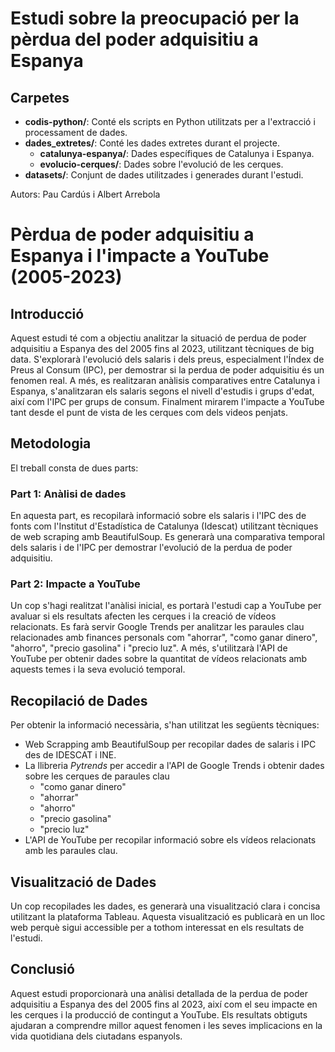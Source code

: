 # Estudi sobre la preocupació per la pèrdua del poder adquisitiu a Espanya

## Carpetes
- **codis-python/**: Conté els scripts en Python utilitzats per a l'extracció i processament de dades.
- **dades_extretes/**: Conté les dades extretes durant el projecte.
  - **catalunya-espanya/**: Dades específiques de Catalunya i Espanya.
  - **evolucio-cerques/**: Dades sobre l'evolució de les cerques.
- **datasets/**: Conjunt de dades utilitzades i generades durant l'estudi.




Autors: Pau Cardús i Albert Arrebola

# Pèrdua de poder adquisitiu a Espanya i l'impacte a YouTube (2005-2023)

## Introducció
Aquest estudi té com a objectiu analitzar la situació de perdua de poder adquisitiu a Espanya des del 2005 fins al 2023, utilitzant tècniques de big data. S'explorarà l'evolució dels salaris i dels preus, especialment l'Índex de Preus al Consum (IPC), per demostrar si la perdua de poder adquisitiu és un fenomen real. A més, es realitzaran anàlisis comparatives entre Catalunya i Espanya, s'analitzaran els salaris segons el nivell d'estudis i grups d'edat, així com l'IPC per grups de consum. Finalment mirarem l'impacte a YouTube tant desde el punt de vista de les cerques com dels videos penjats. 

## Metodologia
El treball consta de dues parts:

### Part 1: Anàlisi de dades
En aquesta part, es recopilarà informació sobre els salaris i l'IPC des de fonts com l'Institut d'Estadística de Catalunya (Idescat) utilitzant tècniques de web scraping amb BeautifulSoup. Es generarà una comparativa temporal dels salaris i de l'IPC per demostrar l'evolució de la perdua de poder adquisitiu.

### Part 2: Impacte a YouTube
Un cop s'hagi realitzat l'anàlisi inicial, es portarà l'estudi cap a YouTube per avaluar si els resultats afecten les cerques i la creació de vídeos relacionats. Es farà servir Google Trends per analitzar les paraules clau relacionades amb finances personals com "ahorrar", "como ganar dinero", "ahorro", "precio gasolina" i "precio luz". A més, s'utilitzarà l'API de YouTube per obtenir dades sobre la quantitat de vídeos relacionats amb aquests temes i la seva evolució temporal.

## Recopilació de Dades
Per obtenir la informació necessària, s'han utilitzat les següents tècniques:

- Web Scrapping amb BeautifulSoup per recopilar dades de salaris i IPC des de IDESCAT i INE.
- La llibreria _Pytrends_ per accedir a l'API de Google Trends i obtenir dades sobre les cerques de paraules clau
  - "como ganar dinero"
  - "ahorrar"
  - "ahorro"
  - "precio gasolina"
  - "precio luz"
- L'API de YouTube per recopilar informació sobre els vídeos relacionats amb les paraules clau.

## Visualització de Dades
Un cop recopilades les dades, es generarà una visualització clara i concisa utilitzant la plataforma Tableau. Aquesta visualització es publicarà en un lloc web perquè sigui accessible per a tothom interessat en els resultats de l'estudi.

## Conclusió
Aquest estudi proporcionarà una anàlisi detallada de la perdua de poder adquisitiu a Espanya des del 2005 fins al 2023, així com el seu impacte en les cerques i la producció de contingut a YouTube. Els resultats obtiguts ajudaran a comprendre millor aquest fenomen i les seves implicacions en la vida quotidiana dels ciutadans espanyols.
